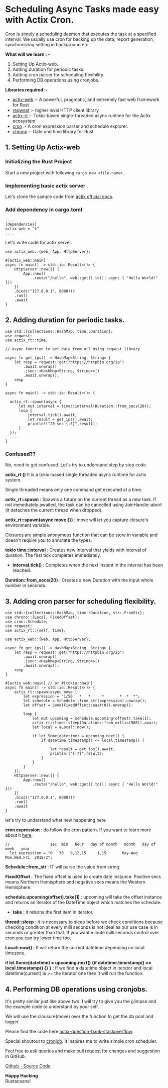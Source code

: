 # Scheduling Async Tasks made easy with Actix Cron.
Cron is simply a scheduling daemon that executes the task at a specified interval. We usually use cron for backing up the data, report generation, synchronizing setting in background etc.

**What will we learn : -**
1. Setting Up Actix-web.
2. Adding duration for periodic tasks.
3. Adding cron parser for scheduling flexibility.
4. Performing DB operations using cronjobs.

**Libraries required :-**
* [actix-web](https://actix.rs/) :- A powerful, pragmatic, and extremely fast web framework for Rust
* [reqwest](https://crates.io/crates/reqwest) :- higher level HTTP client library
* [actix-rt](https://crates.io/crates/actix-rt) :- Tokio-based single-threaded async runtime for the Actix ecosystem
* [cron](https://crates.io/crates/cron) :- A cron expression parser and schedule explorer.
* [chrono](https://crates.io/crates/chrono) :- Date and time library for Rust

## 1. Setting Up Actix-web

### Initializing the Rust Project
Start a new project with following `cargo new <file-name>`.

### Implementing basic actix server
Let's clone the sample code from [actix official docs](https://actix.rs/).

### Add dependency in cargo.toml
```
....
[dependencies]
actix-web = "4"
....
```

Let's write code for actix server.

```
use actix_web::{web, App, HttpServer};

#[actix_web::main]
async fn main() -> std::io::Result<()> {
    HttpServer::new(|| {
        App::new()
            .route("/hello", web::get().to(|| async { "Hello World!" }))
    })
    .bind(("127.0.0.1", 8080))?
    .run()
    .await
}
```
    
## 2. Adding duration for periodic tasks.
```
use std::{collections::HashMap, time::Duration};
use reqwest;
use actix_rt::time;

// async function to get data from url using reqwest library

async fn get_ips() -> HashMap<String, String> {
    let resp = reqwest::get("https://httpbin.org/ip")
        .await.unwrap()
        .json::<HashMap<String, String>>()
        .await.unwrap();
    resp
}

async fn main() -> std::io::Result<()> {

  actix_rt::spawn(async {
      let mut interval = time::interval(Duration::from_secs(20));
      loop {
          interval.tick().await;
          let result = get_ips().await;
          println!("20 sec {:?}",result);
      }
  });
  ....
}
```

### Confused??

No, need to get confused. Let's try to understand step by step code.

**actix_rt ()**
It is a tokio-based single threaded async runtime for actix system. 

Single threaded means only one command get executed at a time.

**actix_rt::spawn** : Spawns a future on the current thread as a new task. If not immediately awaited, the task can be cancelled using JoinHandle::abort (it detaches the current thread when dropped).

**actix_rt::spawn(async move {})** :  move will let you capture closure's environment variable.

Closures are simple anonymous function 
that can be store in variable and doesn't require you to annotate the types.

**tokio time::interval** : Creates new Interval that yields with interval of duration. The first tick completes immediately.

- **interval.tick()** : Completes when the next instant in the interval has been reached.


**Duration::from_secs(20)** : Creates a new Duration with the input whole number in seconds.

## 3. Adding cron parser for scheduling flexibility.

```
use std::{collections::HashMap, time::Duration, str::FromStr};
use chrono::{Local, FixedOffset};
use cron::Schedule;
use reqwest;
use actix_rt::{self, time};

use actix_web::{web, App, HttpServer};

async fn get_ips() -> HashMap<String, String> {
    let resp = reqwest::get("https://httpbin.org/ip")
        .await.unwrap()
        .json::<HashMap<String, String>>()
        .await.unwrap();
    resp
}

#[actix_web::main] // or #[tokio::main]
async fn main() -> std::io::Result<()> {
    actix_rt::spawn(async move {
        let expression = "1/50   *   *     *       *  *  *";
        let schedule = Schedule::from_str(expression).unwrap();
        let offset = Some(FixedOffset::east(0)).unwrap();

        loop {
            let mut upcoming = schedule.upcoming(offset).take(1);
            actix_rt::time::sleep(Duration::from_millis(500)).await;
            let local = &Local::now();

            if let Some(datetime) = upcoming.next() {
                if datetime.timestamp() <= local.timestamp() {
                    
                    let result = get_ips().await;
                    println!("{:?}",result);
                }
            }
        }
    });
    HttpServer::new(|| {
        App::new()
            .route("/hello", web::get().to(|| async { "Hello World!" }))
    })
    .bind(("127.0.0.1", 8080))?
    .run()
    .await
}
```

let's try to understand what new happening here

**cron expression** :  do follow the cron pattern. If you want to learn more about it [here](https://crontab.guru/).

```
//                  sec  min   hour   day of month   month   day of week   year
  let expression = "0   30   9,12,15     1,15       May-Aug  Mon,Wed,Fri  2018/2";
```

**Schedule::from_str** : IT will parse the value from string.

**FixedOffset** : The fixed offset is used to create date instance. Positive secs means Northern Hemisphere and negative secs means the Western Hemisphere.

**schedule.upcoming(offset).take(1)** : upcoming will take the offset instance and returns an iterator of the DateTime object which matches the schedule.

* **take** : it returns the first item in iterator.

**thread::sleep** : it is necessary to sleep before we check conditions because checking condition at every milli seconds is not ideal as our use case is in seconds or greater than that. If you want minute milli seconds control over cron you can try lower time too.

**Local::now()** : It will return the current datetime depending on local timezone.

**if let Some(datetime) = upcoming.next() {if datetime.timestamp() <= local.timestamp() {} }** : If we find a datetime object in iterator and local datetime(current) is >= the iterator one then it will run the function.

## 4. Performing DB operations using cronjobs.
It's pretty similar just like above two. I will try to give you the glimpse and the example code to understand by your self. 

We will use the clousure(move) over the function to get the db pool and logger.

Please find the code here [actix-question-bank-stackoverflow](https://github.com/chaudharypraveen98/actix-question-bank-stackoverflow/blob/master/src/main.rs#L74:L96).

Special shoutout to [cronjob](https://crates.io/crates/cronjob). It inspires me to write simple cron scheduler.

Feel free to ask queries and make pull request for changes and suggestion in GitHub.

[Github - Source Code](https://github.com/chaudharypraveen98/actix-aysnc-cron-scheduler)


**Happy Hacking**  
Rustaceans!